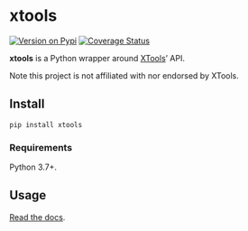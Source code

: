# xtools
[![Version on Pypi](https://img.shields.io/pypi/v/xtools.svg?label=PyPI)](https://pypi.org/project/coveralls/)
[![Coverage Status](https://coveralls.io/repos/github/bfontaine/xtools/badge.svg?branch=master)](https://coveralls.io/github/bfontaine/xtools?branch=master)

**xtools** is a Python wrapper around [XTools][]’ API.

[XTools]: https://xtools.readthedocs.io/en/stable/index.html

Note this project is not affiliated with nor endorsed by XTools.

## Install

    pip install xtools

### Requirements

Python 3.7+.

## Usage

[Read the docs](https://python-xtools.readthedocs.io/en/latest/).